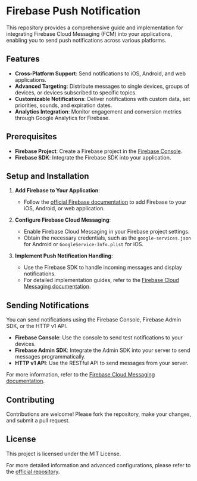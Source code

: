 # Firebase Push Notification

This repository provides a comprehensive guide and implementation for integrating Firebase Cloud Messaging (FCM) into your applications, enabling you to send push notifications across various platforms.

## Features

- **Cross-Platform Support**: Send notifications to iOS, Android, and web applications. 
- **Advanced Targeting**: Distribute messages to single devices, groups of devices, or devices subscribed to specific topics. 
- **Customizable Notifications**: Deliver notifications with custom data, set priorities, sounds, and expiration dates. 
- **Analytics Integration**: Monitor engagement and conversion metrics through Google Analytics for Firebase. 

## Prerequisites

- **Firebase Project**: Create a Firebase project in the [Firebase Console](https://console.firebase.google.com/).
- **Firebase SDK**: Integrate the Firebase SDK into your application.

## Setup and Installation

1. **Add Firebase to Your Application**:
   - Follow the [official Firebase documentation](https://firebase.google.com/docs/cloud-messaging) to add Firebase to your iOS, Android, or web application.

2. **Configure Firebase Cloud Messaging**:
   - Enable Firebase Cloud Messaging in your Firebase project settings.
   - Obtain the necessary credentials, such as the `google-services.json` for Android or `GoogleService-Info.plist` for iOS.

3. **Implement Push Notification Handling**:
   - Use the Firebase SDK to handle incoming messages and display notifications.
   - For detailed implementation guides, refer to the [Firebase Cloud Messaging documentation](https://firebase.google.com/docs/cloud-messaging).

## Sending Notifications

You can send notifications using the Firebase Console, Firebase Admin SDK, or the HTTP v1 API.

- **Firebase Console**: Use the console to send test notifications to your devices.
- **Firebase Admin SDK**: Integrate the Admin SDK into your server to send messages programmatically.
- **HTTP v1 API**: Use the RESTful API to send messages from your server.

For more information, refer to the [Firebase Cloud Messaging documentation](https://firebase.google.com/docs/cloud-messaging).

## Contributing

Contributions are welcome! Please fork the repository, make your changes, and submit a pull request.

## License

This project is licensed under the MIT License.

For more detailed information and advanced configurations, please refer to the [official repository](https://github.com/ahmedtahir2311/firebase-push-notification). 
